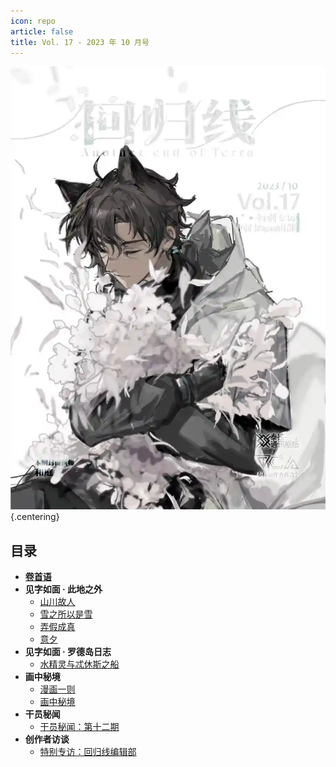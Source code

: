 ```yaml
---
icon: repo
article: false
title: Vol. 17 - 2023 年 10 月号
---
```


![](./res/cover.webp) {.centering}

## 目录

- [**卷首语**](intro.html)
- **见字如面 · 此地之外**
  - [山川故人](article1.html)
  - [雪之所以是雪](article2.html)
  - [弄假成真](article3.html)
  - [意夕](article4.html)
- **见字如面 · 罗德岛日志**
  - [水精灵与忒休斯之船](article5.html)
- **画中秘境**
  - [漫画一则](comic1.html)
  - [画中秘境](paintings.html)
- **干员秘闻**
  - [干员秘闻：第十二期](ope_sec.html)
- **创作者访谈**
  - [特别专访：回归线编辑部](interview.html)

<FakeAds />
